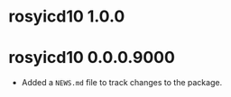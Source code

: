 # rosyicd10 1.0.0

# rosyicd10 0.0.0.9000

* Added a `NEWS.md` file to track changes to the package.
